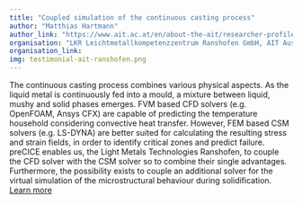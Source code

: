 ```yaml
---
title: "Coupled simulation of the continuous casting process"
author: "Matthias Hartmann"
author_link: "https://www.ait.ac.at/en/about-the-ait/researcher-profiles?tx_aitprofile_pi1%5Bname%5D=Hartmann%20Matthias&cHash=f8a3cae1f757e05e19d1594d7f9fc7f4"
organisation: "LKR Leichtmetallkompetenzzentrum Ranshofen GmbH, AIT Austrian Institute of Technology"
organisation_link:
img: testimonial-ait-ranshofen.png
---
```

The continuous casting process combines various physical aspects. As the liquid metal is continuously fed into a mould, a mixture between liquid, mushy and solid phases emerges. FVM based CFD solvers (e.g. OpenFOAM, Ansys CFX) are capable of predicting the temperature household considering convective heat transfer. However, FEM based CSM solvers (e.g. LS-DYNA) are better suited for calculating the resulting stress and strain fields, in order to identify critical zones and predict failure. preCICE enables us, the Light Metals Technologies Ranshofen, to couple the CFD solver with the CSM solver so to combine their single advantages. Furthermore, the possibility exists to couple an additional solver for the virtual simulation of the microstructural behaviour during solidification. [Learn more](https://congress.cimne.com/coupled2019/frontal/doc/EbookCoupled2019.pdf)
